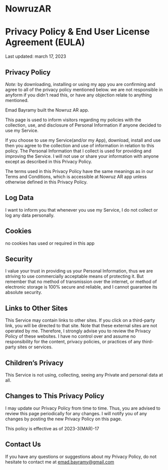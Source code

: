 # NowruzAR

# Privacy Policy & End User License Agreement (EULA)
Last updated: march 17, 2023

## Privacy Policy
*Note:* by downloading, installing or using my app you are confirming and agree to all of the privacy policy mentioned below. we are not responsible in anyform if you didn't read this, or have any objection relate to anything mentioned.

Emad Bayramy built the Nowruz AR app. 

This page is used to inform visitors regarding my policies with the collection, use, and disclosure of Personal Information if anyone decided to use my Service.

If you choose to use my Service(and/or my App), download, install and use then you agree to the collection and use of information in relation to this policy. The Personal Information that I collect is used for providing and improving the Service. I will not use or share your information with anyone except as described in this Privacy Policy.

The terms used in this Privacy Policy have the same meanings as in our Terms and Conditions, which is accessible at Nowruz AR app unless otherwise defined in this Privacy Policy.
 
## Log Data

I want to inform you that whenever you use my Service, I do not collect or log any data personally.

## Cookies

no cookies has used or required in this app

## Security

I value your trust in providing us your Personal Information, thus we are striving to use commercially acceptable means of protecting it. But remember that no method of transmission over the internet, or method of electronic storage is 100% secure and reliable, and I cannot guarantee its absolute security.

## Links to Other Sites

This Service may contain links to other sites. If you click on a third-party link, you will be directed to that site. Note that these external sites are not operated by me. Therefore, I strongly advise you to review the Privacy Policy of these websites. I have no control over and assume no responsibility for the content, privacy policies, or practices of any third-party sites or services.

## Children’s Privacy

This Service is not using, collecting, seeing any Private and personal data at all.

## Changes to This Privacy Policy

I may update our Privacy Policy from time to time. Thus, you are advised to review this page periodically for any changes. I will notify you of any changes by posting the new Privacy Policy on this page.

This policy is effective as of 2023-3(MAR)-17

## Contact Us

If you have any questions or suggestions about my Privacy Policy, do not hesitate to contact me at emad.bayramy@gmail.com
